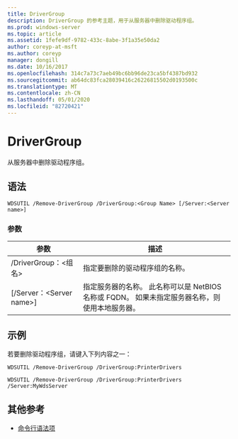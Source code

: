 ```yaml
---
title: DriverGroup
description: DriverGroup 的参考主题，用于从服务器中删除驱动程序组。
ms.prod: windows-server
ms.topic: article
ms.assetid: 1fefe9df-9782-433c-8abe-3f1a35e50da2
author: coreyp-at-msft
ms.author: coreyp
manager: dongill
ms.date: 10/16/2017
ms.openlocfilehash: 314c7a73c7aeb49bc6bb96de23ca5bf4387bd932
ms.sourcegitcommit: ab64dc83fca28039416c26226815502d0193500c
ms.translationtype: MT
ms.contentlocale: zh-CN
ms.lasthandoff: 05/01/2020
ms.locfileid: "82720421"
---
```

# <a name="remove-drivergroup"></a>DriverGroup

从服务器中删除驱动程序组。

## <a name="syntax"></a>语法

```
WDSUTIL /Remove-DriverGroup /DriverGroup:<Group Name> [/Server:<Server name>]
```

### <a name="parameters"></a>参数

|参数|描述|
|---------|-----------|
|/DriverGroup：\<组名>|指定要删除的驱动程序组的名称。|
|[/Server：\<Server name>]|指定服务器的名称。 此名称可以是 NetBIOS 名称或 FQDN。 如果未指定服务器名称，则使用本地服务器。|

## <a name="examples"></a>示例

若要删除驱动程序组，请键入下列内容之一：
```
WDSUTIL /Remove-DriverGroup /DriverGroup:PrinterDrivers
```
```
WDSUTIL /Remove-DriverGroup /DriverGroup:PrinterDrivers /Server:MyWdsServer
```

## <a name="additional-references"></a>其他参考

- [命令行语法项](command-line-syntax-key.md)